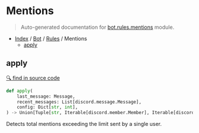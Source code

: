 # Mentions

> Auto-generated documentation for [bot.rules.mentions](https://github.com/python-discord/bot/blob/master/bot/rules/mentions.py) module.

- [Index](../../README.md#modules) / [Bot](../index.md#bot) / [Rules](index.md#rules) / Mentions
  - [apply](#apply)

## apply

[🔍 find in source code](https://github.com/python-discord/bot/blob/master/bot/rules/mentions.py#L6)

```python
def apply(
    last_message: Message,
    recent_messages: List[discord.message.Message],
    config: Dict[str, int],
) -> Union[Tuple[str, Iterable[discord.member.Member], Iterable[discord.message.Message]], NoneType]
```

Detects total mentions exceeding the limit sent by a single user.
